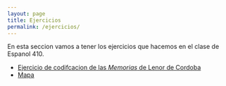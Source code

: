 ```yaml
---
layout: page
title: Ejercicios
permalink: /ejercicios/
---
```


En esta seccion vamos a tener los ejercicios que hacemos en el clase de Espanol 410. 


- [Ejercicio de codifcacion de las *Memorias* de Lenor de Cordoba](https://gmagnant00.github.io/ejercicios/codigo/LLC_memorias%20copy%202.html)
- [Mapa](https://gmagnant00.github.io/ejercicios/mapa.html)


